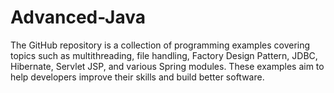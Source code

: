 # Advanced-Java
The GitHub repository is a collection of programming examples covering topics such as multithreading, file handling, Factory Design Pattern, JDBC, Hibernate, Servlet JSP, and various Spring modules. These examples aim to help developers improve their skills and build better software.
